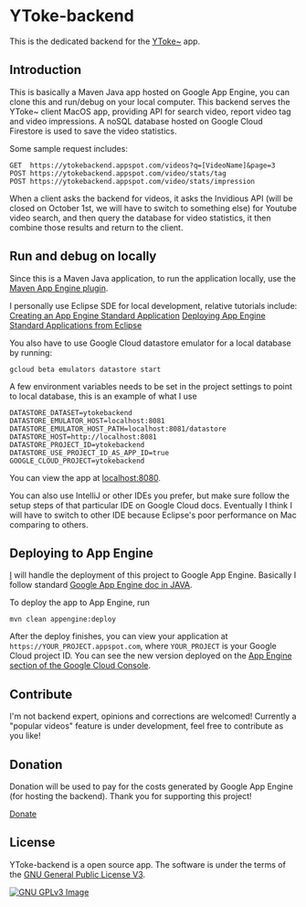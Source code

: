 # YToke-backend

This is the dedicated backend for the [YToke~](https://github.com/YuantongL/YToke) app.

## Introduction

This is basically a Maven Java app hosted on Google App Engine, you can clone this and run/debug on your local computer. This backend serves the YToke~ client MacOS app, providing API for search video, report video tag and video impressions. A noSQL database hosted on Google Cloud Firestore is used to save the video statistics.

Some sample request includes:

    GET  https://ytokebackend.appspot.com/videos?q=[VideoName]&page=3
    POST https://ytokebackend.appspot.com/video/stats/tag
    POST https://ytokebackend.appspot.com/video/stats/impression

When a client asks the backend for videos, it asks the Invidious API (will be closed on October 1st, we will have to switch to something else) for Youtube video search, and then query the database for video statistics, it then combine those results and return to the client.

## Run and debug on locally

Since this is a Maven Java application, to run the application locally, use the [Maven App Engine
plugin](https://cloud.google.com/appengine/docs/java/tools/using-maven).

I personally use Eclipse SDE for local development, relative tutorials include:
[Creating an App Engine Standard Application](https://cloud.google.com/eclipse/docs/creating-new-webapp)
[Deploying App Engine Standard Applications from Eclipse](https://cloud.google.com/eclipse/docs/deploying)

You also have to use Google Cloud datastore emulator for a local database by running:

    gcloud beta emulators datastore start

A few environment variables needs to be set in the project settings to point to local database, this is an example of what I use

    DATASTORE_DATASET=ytokebackend
    DATASTORE_EMULATOR_HOST=localhost:8081
    DATASTORE_EMULATOR_HOST_PATH=localhost:8081/datastore
    DATASTORE_HOST=http://localhost:8081
    DATASTORE_PROJECT_ID=ytokebackend
    DATASTORE_USE_PROJECT_ID_AS_APP_ID=true
    GOOGLE_CLOUD_PROJECT=ytokebackend

You can view the app at [localhost:8080](http://localhost:8080).

You can also use IntelliJ or other IDEs you prefer, but make sure follow the setup steps of that particular IDE on Google Cloud docs. Eventually I think I will have to switch to other IDE because Eclipse's poor performance on Mac comparing to others.

## Deploying to App Engine

[I](https://github.com/YuantongL) will handle the deployment of this project to Google App Engine. Basically I follow standard [Google App Engine doc in JAVA](https://cloud.google.com/appengine/docs/standard/java).

To deploy the app to App Engine, run

    mvn clean appengine:deploy

After the deploy finishes, you can view your application at
`https://YOUR_PROJECT.appspot.com`, where `YOUR_PROJECT` is your Google Cloud
project ID. You can see the new version deployed on the [App Engine section of
the Google Cloud Console](https://console.cloud.google.com/appengine/versions).

## Contribute

I'm not backend expert, opinions and corrections are welcomed! Currently a "popular videos" feature is under development, feel free to contribute as you like!

## Donation

Donation will be used to pay for the costs generated by Google App Engine (for hosting the backend). Thank you for supporting this project!

[Donate](https://www.paypal.com/biz/fund?id=L3P7NAM2MZLDS)

## License

YToke-backend is a open source app. The software is under the terms of the
[GNU General Public License V3](https://www.gnu.org/licenses/gpl-3.0.en.html).

[![GNU GPLv3 Image](https://www.gnu.org/graphics/gplv3-127x51.png)](http://www.gnu.org/licenses/gpl-3.0.en.html)
